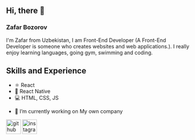 ## Hi, there 👋

### Zafar Bozorov
I'm Zafar from Uzbekistan, I am Front-End Developer (A Front-End Developer is someone who creates websites and web applications.). I really enjoy learning languages, going gym, swimming and coding.

## Skills and Experience
* ⚛ React
* 📱 React Native
* 💻 HTML, CSS, JS

- 🔭 I’m currently working on My own company 


[<img src='https://cdn.jsdelivr.net/npm/simple-icons@3.0.1/icons/github.svg' alt='github' height='40'>](https://github.com/za1ar)  [<img src='https://cdn.jsdelivr.net/npm/simple-icons@3.0.1/icons/instagram.svg' alt='instagram' height='40'>](https://www.instagram.com/za1ar.01/)  


<!---
za1ar/za1ar is a ✨ special ✨ repository because its `README.md` (this file) appears on your GitHub profile.
You can click the Preview link to take a look at your changes.
--->
